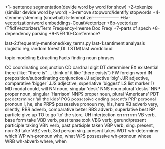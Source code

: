 +1- sentence segmentation(devide word by word for show)
+2-tokenize (similiar devide word by word)
+3-remove stopword/identify stopwords
+4-stemmer/stemmig (snowball)
5-lemmatizer-------------
+6a- vectorization/word embeddings-CountVectorizer
+6b-vectorizer (TfidfVectorizer)/Term Frequency-Inverse Doc Freq/
+7-parts of spech
+8-dependency parsing
+9-NER
10-Coreference?







last-2:frequently-mentioned/key_terms.py
last-1:santiment analyasis (logistic reg,random forest,DL LSTM)
last:wordcloud

topic modeling
Extracting Facts
finding noun phrases

CC coordinating conjunction
CD cardinal digit
DT determiner
EX existential there (like: “there is” … think of it like “there exists”)
FW foreign word
IN preposition/subordinating conjunction
JJ adjective ‘big’
JJR adjective, comparative ‘bigger’
JJS adjective, superlative ‘biggest’
LS list marker 1)
MD modal could, will
NN noun, singular ‘desk’
NNS noun plural ‘desks’
NNP proper noun, singular ‘Harrison’
NNPS proper noun, plural ‘Americans’
PDT predeterminer ‘all the kids’
POS possessive ending parent‘s
PRP personal pronoun I, he, she
PRP$ possessive pronoun my, his, hers
RB adverb very, silently,
RBR adverb, comparative better
RBS adverb, superlative best
RP particle give up
TO to go ‘to‘ the store.
UH interjection errrrrrrrm
VB verb, base form take
VBD verb, past tense took
VBG verb, gerund/present participle taking
VBN verb, past participle taken
VBP verb, sing. present, non-3d take
VBZ verb, 3rd person sing. present takes
WDT wh-determiner which
WP wh-pronoun who, what
WP$ possessive wh-pronoun whose
WRB wh-abverb where, when